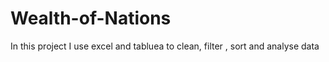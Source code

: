 # Wealth-of-Nations
In this project I use excel and tabluea to clean, filter , sort and analyse data
